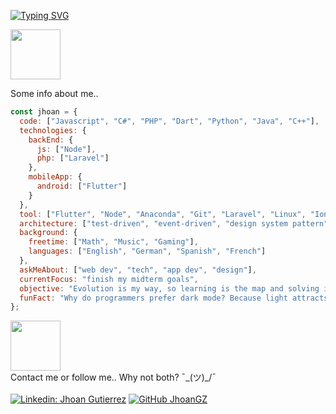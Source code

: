 [![Typing SVG](https://readme-typing-svg.demolab.com?font=Fira+Code&pause=1000&center=true&vCenter=true&random=false&width=435&lines=Hi..+;I'm+Jhoan+Guti%C3%A9rrez;Computer+Science+Undergraduate;Nice+to+have+you+around)](https://git.io/typing-svg)
<p></p>
<img src="https://media.giphy.com/media/SWchakFYsYDQJZcU7o/giphy.gif" width="80""><p>Some info about me..</p>

```javascript
const jhoan = {
  code: ["Javascript", "C#", "PHP", "Dart", "Python", "Java", "C++"],
  technologies: {
    backEnd: {
      js: ["Node"],
      php: ["Laravel"]
    },
    mobileApp: {
      android: ["Flutter"]
    }
  },
  tool: ["Flutter", "Node", "Anaconda", "Git", "Laravel", "Linux", "Ionic", ".Net"],
  architecture: ["test-driven", "event-driven", "design system pattern"],
  background: {
    freetime: ["Math", "Music", "Gaming"],
    languages: ["English", "German", "Spanish", "French"]
  },
  askMeAbout: ["web dev", "tech", "app dev", "design"],
  currentFocus: "finish my midterm goals",
  objective: "Evolution is my way, so learning is the map and solving is the compass",
  funFact: "Why do programmers prefer dark mode? Because light attracts bugs!"
};
```
<img src="https://media.giphy.com/media/kBrSH5C4ps9nyNDo4S/giphy.gif" width="80"><br>
Contact me or follow me.. Why not both? ¯\_(ツ)_/¯<br><br>
[![Linkedin: Jhoan Gutierrez](https://img.shields.io/badge/-JhoanGutierrez-blue?style=flat-square&logo=Linkedin&logoColor=white&link=https://www.linkedin.com/in/jagutierrezz/)](https://www.linkedin.com/in/jagutierrezz/)
[![GitHub JhoanGZ](https://img.shields.io/github/followers/JhoanGZ?label=follow&style=social)](https://github.com/JhoanGZ)
